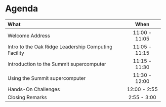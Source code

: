 # Agenda

|                         What                         |      When     |
|:-----------------------------------------------------|:-------------:|
| Welcome Address                                      | 11:00 - 11:05 |
| Intro to the Oak Ridge Leadership Computing Facility | 11:05 - 11:15 |
| Introduction to the Summit supercomputer             | 11:15 - 11:30 |
| Using the Summit supercomputer                       | 11:30 - 12:00 |
| Hands-On Challenges                                  | 12:00 - 2:55  |
| Closing Remarks                                      |  2:55 - 3:00  |
